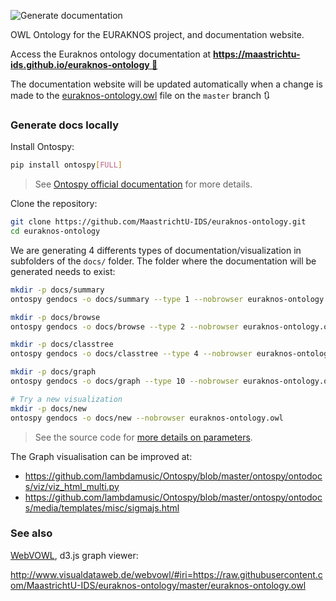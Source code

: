 ![Generate documentation](https://github.com/MaastrichtU-IDS/euraknos-ontology/workflows/Generate%20documentation/badge.svg) 

OWL Ontology for the EURAKNOS project, and documentation website.

Access the Euraknos ontology documentation at [**https://maastrichtu-ids.github.io/euraknos-ontology 📖**](https://maastrichtu-ids.github.io/euraknos-ontology) 

The documentation website will be updated automatically when a change is made to the [euraknos-ontology.owl](https://github.com/MaastrichtU-IDS/euraknos-ontology/blob/master/euraknos-ontology.owl) file on the `master` branch 🔃

### Generate docs locally

Install Ontospy:

```bash
pip install ontospy[FULL]
```

> See [Ontospy official documentation](http://lambdamusic.github.io/Ontospy) for more details.

Clone the repository:

```bash
git clone https://github.com/MaastrichtU-IDS/euraknos-ontology.git
cd euraknos-ontology
```

We are generating 4 differents types of documentation/visualization in subfolders of the `docs/` folder. The folder where the documentation will be generated needs to exist:

```bash
mkdir -p docs/summary
ontospy gendocs -o docs/summary --type 1 --nobrowser euraknos-ontology.owl

mkdir -p docs/browse
ontospy gendocs -o docs/browse --type 2 --nobrowser euraknos-ontology.owl

mkdir -p docs/classtree
ontospy gendocs -o docs/classtree --type 4 --nobrowser euraknos-ontology.owl

mkdir -p docs/graph
ontospy gendocs -o docs/graph --type 10 --nobrowser euraknos-ontology.owl

# Try a new visualization
mkdir -p docs/new
ontospy gendocs -o docs/new --nobrowser euraknos-ontology.owl
```

> See the source code for [more details on parameters](https://github.com/lambdamusic/Ontospy/blob/master/ontospy/cli.py#L169).

The Graph visualisation can be improved at:
* https://github.com/lambdamusic/Ontospy/blob/master/ontospy/ontodocs/viz/viz_html_multi.py
* https://github.com/lambdamusic/Ontospy/blob/master/ontospy/ontodocs/media/templates/misc/sigmajs.html

### See also

[WebVOWL](http://www.visualdataweb.de/webvowl/), d3.js graph viewer: 

http://www.visualdataweb.de/webvowl/#iri=https://raw.githubusercontent.com/MaastrichtU-IDS/euraknos-ontology/master/euraknos-ontology.owl
